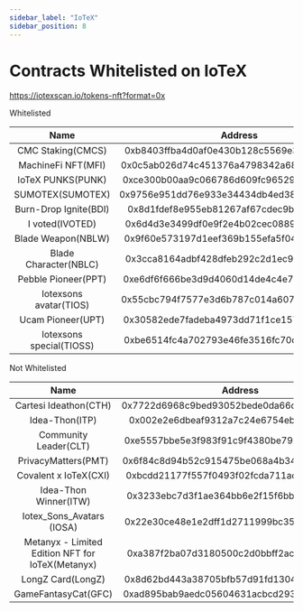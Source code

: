 ```yaml
---
sidebar_label: "IoTeX"
sidebar_position: 8
---
```


# Contracts Whitelisted on IoTeX

https://iotexscan.io/tokens-nft?format=0x

Whitelisted

|Name|Address|Supply|
|:-:|:-:|:-:|
|CMC Staking(CMCS)|0xb8403ffba4d0af0e430b128c5569e335ec00c4c9|61280|
|MachineFi NFT(MFI)|0x0c5ab026d74c451376a4798342a685a0e99a5bee|10000|
|IoTeX PUNKS(PUNK)|0xce300b00aa9c066786d609fc96529dbedaa30b76|6254|
|SUMOTEX(SUMOTEX)|0x9756e951dd76e933e34434db4ed38964951e588b|4307|
|Burn-Drop Ignite(BDI)|0x8d1fdef8e955eb81267af67cdec9b7f2c688faa5|1354|
|I voted(IVOTED)|0x6d4d3e3499df0e9f2e4b02cec088928ff78ad986|941|
|Blade Weapon(NBLW)|0x9f60e573197d1eef369b155efa5f048d8d510942|255|
|Blade Character(NBLC)|0x3cca8164adbf428dfeb292c2d1ec9803f67c9edb|225|
|Pebble Pioneer(PPT)|0xe6df6f666be3d9d4060d14de4c4e778e1addb912|181|
|Iotexsons avatar(TIOS)|0x55cbc794f7577e3d6b787c014a607c39373632eb|156|
|Ucam Pioneer(UPT)|0x30582ede7fadeba4973dd71f1ce157b7203171ea|102|
|Iotexsons special(TIOSS)|0xbe6514fc4a702793e46fe3516fc70d160d13a463|58|

Not Whitelisted

|Name|Address|Supply|
|:-:|:-:|:-:|
|Cartesi Ideathon(CTH)|0x7722d6968c9bed93052bede0da66c48a68801b9d|51|
|Idea-Thon(ITP)|0x002e2e6dbeaf9312a7c24e6754eb9f21afff7aab|41|
|Community Leader(CLT)|0xe5557bbe5e3f983f91c9f4380be7976b65865e38|11|
|PrivacyMatters(PMT)|0x6f84c8d94b52c915475be068a4b34164c1c28dc1|10|
|Covalent x IoTeX(CXI)|0xbcdd21177f557f0493f02fcda711ac522282e590|10|
|Idea-Thon Winner(ITW)|0x3233ebc7d3f1ae364bb6e2f15f6bbb9be2f4b71c|7|
|Iotex_Sons_Avatars (IOSA)|0x22e30ce48e1e2dff1d2711999bc35bb69ac8eb13|7|
|Metanyx - Limited Edition NFT for IoTeX(Metanyx)|0xa387f2ba07d3180500c2d0bbff2ac7ecc07d88f0|5|
|LongZ Card(LongZ)|0x8d62bd443a38705bfb57d91fd130447fcbb8272b|0|
|GameFantasyCat(GFC)|0xad895bab9aedc05604631acbcd293010acee2962|0|